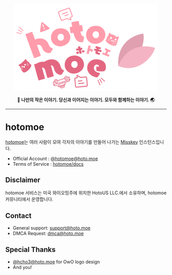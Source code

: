 <div align="center">
  <p>
  <a href="https://hoto.moe/@hoto_moe">
    <img src="https://raw.githubusercontent.com/hotomoe/.github/master/assets/HotoMoe-Path.svg" alt="hotomoe 아이콘 (OwO)" width="450"/>
  </a>
  </p>
  <p><strong>💬 나만의 작은 이야기. 당신과 이어지는 이야기. 모두와 함께하는 이야기. 🌏</strong></p>
</div>

---
# hotomoe
[hotomoe](https://hoto.moe)는 여러 사람이 모여 각자의 이야기를 만들어 나가는 [Misskey](https://github.com/hotomoe/hotomoe) 인스턴스입니다.

* Official Account : [@hotomoe@hoto.moe](https://hoto.moe/@hotomoe)
* Terms of Service : [hotomoe/docs](https://github.com/hotomoe/docs/blob/master/terms.md)

## Disclaimer
hotomoe 서비스는 미국 와이오밍주에 위치한 HotoUS LLC.에서 소유하며, hotomoe 커뮤니티에서 운영합니다.

## Contact
* General support: [support@hoto.moe](mailto:support@hoto.moe)
* DMCA Request: [dmca@hoto.moe](mailto:dmca@hoto.moe)

## Special Thanks
* [@hcho3@hoto.moe](https://hoto.moe/@hcho3) for OwO logo design
* And you!
